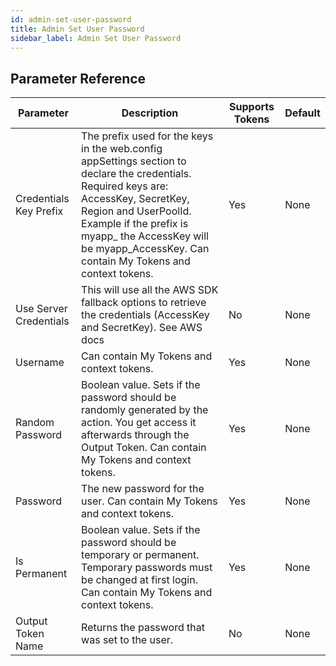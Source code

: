 ```yaml
---
id: admin-set-user-password
title: Admin Set User Password
sidebar_label: Admin Set User Password
---
```





## Parameter Reference
| Parameter | Description | Supports Tokens | Default |
| -- | -- | -- | -- |
| Credentials Key Prefix | The prefix used for the keys in the web.config appSettings section to declare the credentials. Required keys are: AccessKey, SecretKey, Region and UserPoolId. Example if the prefix is myapp_ the AccessKey will be myapp_AccessKey. Can contain My Tokens and context tokens. | Yes | None |
| Use Server Credentials | This will use all the AWS SDK fallback options to retrieve the credentials (AccessKey and SecretKey). See AWS docs | No | None |
| Username | Can contain My Tokens and context tokens. | Yes | None |
| Random Password | Boolean value. Sets if the password should be randomly generated by the action. You get access it afterwards through the Output Token. Can contain My Tokens and context tokens. | Yes | None |
| Password | The new password for the user. Can contain My Tokens and context tokens. | Yes | None |
| Is Permanent | Boolean value. Sets if the password should be temporary or permanent. Temporary passwords must be changed at first login. Can contain My Tokens and context tokens. | Yes | None |
| Output Token Name | Returns the password that was set to the user. | No | None |
